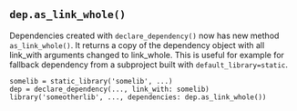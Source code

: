 ## `dep.as_link_whole()`

Dependencies created with `declare_dependency()` now has new method `as_link_whole()`.
It returns a copy of the dependency object with all link_with arguments changed
to link_whole. This is useful for example for fallback dependency from a
subproject built with `default_library=static`.

```meson
somelib = static_library('somelib', ...)
dep = declare_dependency(..., link_with: somelib)
library('someotherlib', ..., dependencies: dep.as_link_whole())
```
